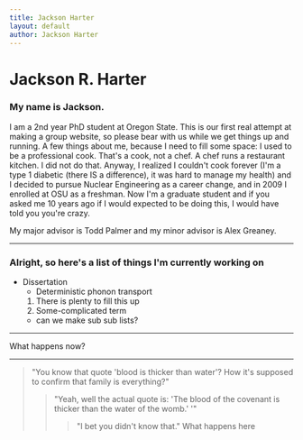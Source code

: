 ```yaml
---
title: Jackson Harter
layout: default
author: Jackson Harter
---
```

Jackson R. Harter
================================

### My name is Jackson.
I am a 2nd year PhD student at Oregon State. This is our first real attempt at making a
group website, so please bear with us while we get things up and running. A few things
about me, because I need to fill some space: I used to be a professional cook. That's a
cook, not a chef. A chef runs a restaurant kitchen. I did not do that. Anyway, I realized
I couldn't cook forever (I'm a type 1 diabetic (there IS a difference), it was hard to
manage my health) and I decided to pursue Nuclear Engineering as a career change, and
in 2009 I enrolled at OSU as a freshman. Now I'm a graduate student and if you asked
me 10 years ago if I would expected to be doing this, I would have told you you're crazy.

My major advisor is Todd Palmer and my minor advisor is Alex Greaney.

***

### Alright, so here's a list of things I'm currently working on

* Dissertation
  * Deterministic phonon transport
  1. There is plenty to fill this up
  2. Some-complicated term
    * can we make sub sub lists?

***

What happens now?

***

> "You know that quote 'blood is thicker than water'? How it's supposed to confirm
that family is everything?"
>
> > "Yeah, well the actual quote is: 'The blood of the covenant is thicker than the
water of the womb.' '"
> >
> > > "I bet you didn't know that."
> > What happens here
